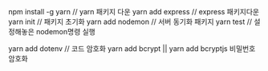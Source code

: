 npm install -g yarn // yarn 패키지 다운
yarn add express // express 패키지다운
yarn init // 패키지 초기화
yarn add nodemon // 서버 동기화 패키지
yarn test // 설정해놓은 nodemon명령 실행

yarn add dotenv // 코드 암호화
yarn add bcrypt || yarn add bcryptjs 비밀번호 암호화
